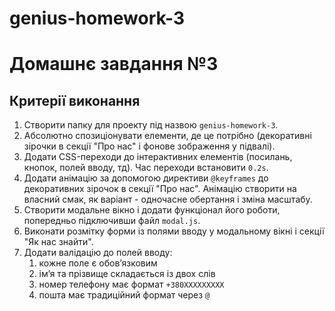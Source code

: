 # genius-homework-3

# Домашнє завдання №3

## Критерії виконання

1. Створити папку для проекту під назвою `genius-homework-3`.
2. Абсолютно спозиціонувати елементи, де це потрібно (декоративні зірочки в
   секції "Про нас" і фонове зображення у підвалі).
3. Додати CSS-переходи до інтерактивних елементів (посилань, кнопок, полей
   вводу, тд). Час переходи встановити `0.2s`.
4. Додати анімацію за допомогою директиви `@keyframes` до декоративних зірочок в
   секції "Про нас". Анімацію створити на власний смак, як варіант - одночасне
   обертання і зміна масштабу.
5. Створити модальне вікно і додати функціонал його роботи, попередньо
   підключивши файл `modal.js`.
6. Виконати розмітку форми із полями вводу у модальному вікні і секції "Як нас
   знайти".
7. Додати валідацію до полей вводу:
   1. кожне поле є обовʼязковим
   2. імʼя та прізвище складається із двох слів
   3. номер телефону має формат `+380ХХХХХХХХХ`
   4. пошта має традиційний формат через `@`
